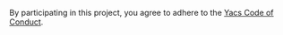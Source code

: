 By participating in this project, you agree to adhere to the [Yacs Code of Conduct](docs.yacs.io/#/overview/code_of_conduct).
